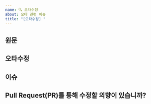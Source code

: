 ```yaml
---
name: 🔍 오타수정
about: 오타 관련 이슈
title: "[오타수정] "
---
```


## 원문
<!-- 
    오타가 난 부분을 작성해주세요.
    사진으로 첨부하시면 더 좋습니다.
 -->

## 오타수정

## 이슈
<!-- 
    그렇게 수정한 이유에 대해 간략하게 적어주세요.
    혹은 관련된 이슈가 있다면 적어주세요.
-->

## Pull Request(PR)를 통해 수정할 의향이 있습니까?